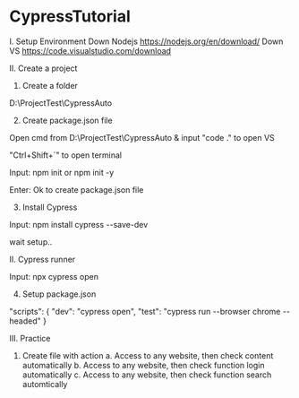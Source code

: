 # CypressTutorial
I. Setup Environment
Down Nodejs https://nodejs.org/en/download/
Down VS https://code.visualstudio.com/download 

II. Create a project

1. Create a folder

D:\ProjectTest\CypressAuto

2. Create package.json file

Open cmd from D:\ProjectTest\CypressAuto & input "code ." to open VS

"Ctrl+Shift+`" to open terminal 

Input: npm init or npm init -y

Enter: Ok to create package.json file

3. Install Cypress

Input: npm install cypress --save-dev

wait setup..

II. Cypress runner

Input: npx cypress open

4. Setup package.json

"scripts": {
    "dev": "cypress open",
    "test": "cypress run --browser chrome --headed"
  }

III. Practice

1. Create file with action 
a. Access to any website, then check content automatically
b. Access to any website, then check function login automatically
c. Access to any website, then check function search automtically
